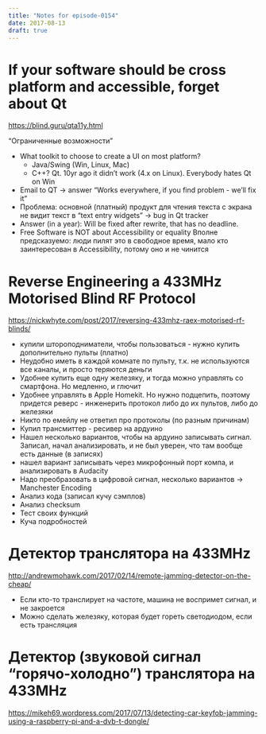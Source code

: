 ```yaml
---
title: "Notes for episode-0154"
date: 2017-08-13
draft: true
---
```


# If your software should be cross platform and accessible, forget about Qt
https://blind.guru/qta11y.html

“Ограниченные возможности”
- What toolkit to choose to create a UI on most platform?
    - Java/Swing (Win, Linux, Mac)
    - C++? Qt. 10yr ago it didn’t work (4.x on Linux). Everybody hates Qt on Win
- Email to QT -> answer “Works everywhere, if you find problem - we’ll fix it”
- Проблема: основной (платный) продукт для чтения текста с экрана не видит текст в “text entry widgets” -> bug in Qt tracker
- Answer (in a year): Will be fixed after rewrite, that has no deadline.
- Free Software is NOT about Accessibility or equality
Вполне предсказуемо: люди пилят это в свободное время, мало кто заинтересован в Accessibility, потому оно и не чинится

# Reverse Engineering a 433MHz Motorised Blind RF Protocol
https://nickwhyte.com/post/2017/reversing-433mhz-raex-motorised-rf-blinds/

- купили штороподниматели, чтобы пользоваться - нужно купить дополнительно пульты (платно)
- Неудобно иметь в каждой комнате по пульту, т.к. не используются все каналы, и просто теряются деньги
- Удобнее купить еще одну железяку, и тогда можно управлять со смартфона. Но медленно, и глючит
- Удобнее управлять в Apple Homekit. Но нужно подцепить, поэтому придется реверс - инженерить протокол либо до их пультов, либо до железяки
- Никто по емейлу не ответил про протоколы (по разным причинам)
- Купил трансмиттер - ресивер на ардуино
- Нашел несколько вариантов, чтобы на ардуино записывать сигнал. Записал, начал анализировать, и не был уверен, что там вообще есть данные (в записях)
- нашел вариант записывать через микрофонный порт компа, и анализировать в Audacity
- Надо преобразовать в цифровой сигнал, несколько вариантов -> Manchester Encoding
- Анализ кода (записал кучу сэмплов)
- Анализ checksum
- Тест своих функций
- Куча подробностей

# Детектор транслятора на 433MHz
http://andrewmohawk.com/2017/02/14/remote-jamming-detector-on-the-cheap/

- Если кто-то транслирует на частоте, машина не воспримет сигнал, и не закроется
- Можно сделать железяку, которая будет гореть светодиодом, если есть трансляция

# Детектор (звуковой сигнал “горячо-холодно”) транслятора на 433MHz
https://mikeh69.wordpress.com/2017/07/13/detecting-car-keyfob-jamming-using-a-raspberry-pi-and-a-dvb-t-dongle/
